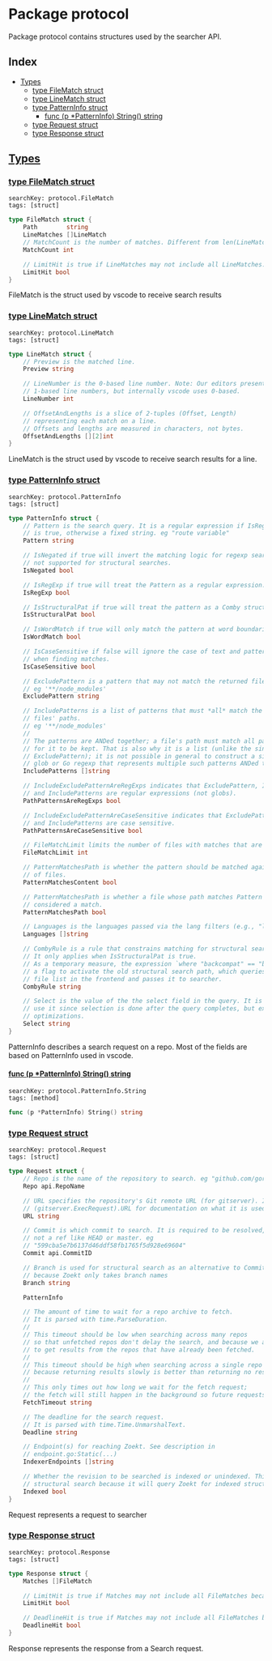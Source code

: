 # Package protocol

Package protocol contains structures used by the searcher API. 

## Index

* [Types](#type)
    * [type FileMatch struct](#FileMatch)
    * [type LineMatch struct](#LineMatch)
    * [type PatternInfo struct](#PatternInfo)
        * [func (p *PatternInfo) String() string](#PatternInfo.String)
    * [type Request struct](#Request)
    * [type Response struct](#Response)


## <a id="type" href="#type">Types</a>

### <a id="FileMatch" href="#FileMatch">type FileMatch struct</a>

```
searchKey: protocol.FileMatch
tags: [struct]
```

```Go
type FileMatch struct {
	Path        string
	LineMatches []LineMatch
	// MatchCount is the number of matches. Different from len(LineMatches), as multiple lines may correspond to one logical match.
	MatchCount int

	// LimitHit is true if LineMatches may not include all LineMatches.
	LimitHit bool
}
```

FileMatch is the struct used by vscode to receive search results 

### <a id="LineMatch" href="#LineMatch">type LineMatch struct</a>

```
searchKey: protocol.LineMatch
tags: [struct]
```

```Go
type LineMatch struct {
	// Preview is the matched line.
	Preview string

	// LineNumber is the 0-based line number. Note: Our editors present
	// 1-based line numbers, but internally vscode uses 0-based.
	LineNumber int

	// OffsetAndLengths is a slice of 2-tuples (Offset, Length)
	// representing each match on a line.
	// Offsets and lengths are measured in characters, not bytes.
	OffsetAndLengths [][2]int
}
```

LineMatch is the struct used by vscode to receive search results for a line. 

### <a id="PatternInfo" href="#PatternInfo">type PatternInfo struct</a>

```
searchKey: protocol.PatternInfo
tags: [struct]
```

```Go
type PatternInfo struct {
	// Pattern is the search query. It is a regular expression if IsRegExp
	// is true, otherwise a fixed string. eg "route variable"
	Pattern string

	// IsNegated if true will invert the matching logic for regexp searches. IsNegated=true is
	// not supported for structural searches.
	IsNegated bool

	// IsRegExp if true will treat the Pattern as a regular expression.
	IsRegExp bool

	// IsStructuralPat if true will treat the pattern as a Comby structural search pattern.
	IsStructuralPat bool

	// IsWordMatch if true will only match the pattern at word boundaries.
	IsWordMatch bool

	// IsCaseSensitive if false will ignore the case of text and pattern
	// when finding matches.
	IsCaseSensitive bool

	// ExcludePattern is a pattern that may not match the returned files' paths.
	// eg '**/node_modules'
	ExcludePattern string

	// IncludePatterns is a list of patterns that must *all* match the returned
	// files' paths.
	// eg '**/node_modules'
	//
	// The patterns are ANDed together; a file's path must match all patterns
	// for it to be kept. That is also why it is a list (unlike the singular
	// ExcludePattern); it is not possible in general to construct a single
	// glob or Go regexp that represents multiple such patterns ANDed together.
	IncludePatterns []string

	// IncludeExcludePatternAreRegExps indicates that ExcludePattern, IncludePattern,
	// and IncludePatterns are regular expressions (not globs).
	PathPatternsAreRegExps bool

	// IncludeExcludePatternAreCaseSensitive indicates that ExcludePattern, IncludePattern,
	// and IncludePatterns are case sensitive.
	PathPatternsAreCaseSensitive bool

	// FileMatchLimit limits the number of files with matches that are returned.
	FileMatchLimit int

	// PatternMatchesPath is whether the pattern should be matched against the content
	// of files.
	PatternMatchesContent bool

	// PatternMatchesPath is whether a file whose path matches Pattern (but whose contents don't) should be
	// considered a match.
	PatternMatchesPath bool

	// Languages is the languages passed via the lang filters (e.g., "lang:c")
	Languages []string

	// CombyRule is a rule that constrains matching for structural search.
	// It only applies when IsStructuralPat is true.
	// As a temporary measure, the expression `where "backcompat" == "backcompat"` acts as
	// a flag to activate the old structural search path, which queries zoekt for the
	// file list in the frontend and passes it to searcher.
	CombyRule string

	// Select is the value of the the select field in the query. It is not necessary to
	// use it since selection is done after the query completes, but exposing it can enable
	// optimizations.
	Select string
}
```

PatternInfo describes a search request on a repo. Most of the fields are based on PatternInfo used in vscode. 

#### <a id="PatternInfo.String" href="#PatternInfo.String">func (p *PatternInfo) String() string</a>

```
searchKey: protocol.PatternInfo.String
tags: [method]
```

```Go
func (p *PatternInfo) String() string
```

### <a id="Request" href="#Request">type Request struct</a>

```
searchKey: protocol.Request
tags: [struct]
```

```Go
type Request struct {
	// Repo is the name of the repository to search. eg "github.com/gorilla/mux"
	Repo api.RepoName

	// URL specifies the repository's Git remote URL (for gitserver). It is optional. See
	// (gitserver.ExecRequest).URL for documentation on what it is used for.
	URL string

	// Commit is which commit to search. It is required to be resolved,
	// not a ref like HEAD or master. eg
	// "599cba5e7b6137d46ddf58fb1765f5d928e69604"
	Commit api.CommitID

	// Branch is used for structural search as an alternative to Commit
	// because Zoekt only takes branch names
	Branch string

	PatternInfo

	// The amount of time to wait for a repo archive to fetch.
	// It is parsed with time.ParseDuration.
	//
	// This timeout should be low when searching across many repos
	// so that unfetched repos don't delay the search, and because we are likely
	// to get results from the repos that have already been fetched.
	//
	// This timeout should be high when searching across a single repo
	// because returning results slowly is better than returning no results at all.
	//
	// This only times out how long we wait for the fetch request;
	// the fetch will still happen in the background so future requests don't have to wait.
	FetchTimeout string

	// The deadline for the search request.
	// It is parsed with time.Time.UnmarshalText.
	Deadline string

	// Endpoint(s) for reaching Zoekt. See description in
	// endpoint.go:Static(...)
	IndexerEndpoints []string

	// Whether the revision to be searched is indexed or unindexed. This matters for
	// structural search because it will query Zoekt for indexed structural search.
	Indexed bool
}
```

Request represents a request to searcher 

### <a id="Response" href="#Response">type Response struct</a>

```
searchKey: protocol.Response
tags: [struct]
```

```Go
type Response struct {
	Matches []FileMatch

	// LimitHit is true if Matches may not include all FileMatches because a match limit was hit.
	LimitHit bool

	// DeadlineHit is true if Matches may not include all FileMatches because a deadline was hit.
	DeadlineHit bool
}
```

Response represents the response from a Search request. 

